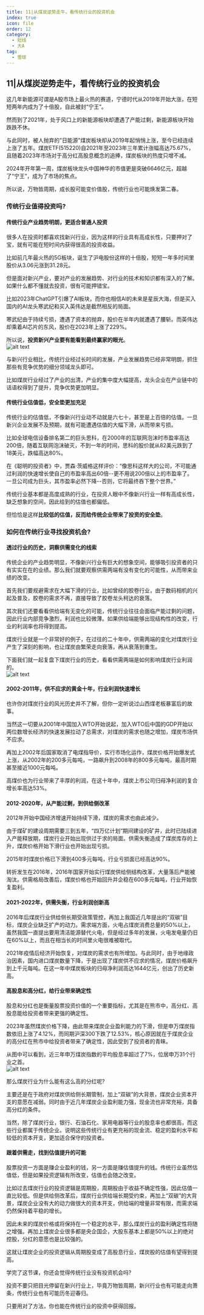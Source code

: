 ```yaml
---  
title: 11|从煤炭逆势走牛，看传统行业的投资机会  
index: true  
icon: file  
order: 12  
category:  
  - 短线  
  - 大A  
tag:  
  - 雪球  
---  
```

  
## 11|从煤炭逆势走牛，看传统行业的投资机会  
  
这几年新能源可谓是A股市场上最火热的赛道，宁德时代从2019年开始大涨，在短短两年内成为了十倍股，自此被封“宁王”。  
  
然而到了2021年，处于风口上的新能源板块却遭遇了产能过剩，新能源板块开始跌跌不休。  
  
与此同时，被人抛弃的"日能源"煤炭板块却从2019年起悄悄上涨，至今已经连续上涨了五年。煤炭ETF(515220)自2021年至2023年三年累计涨幅高达75.67%，且随着2023年市场对于高分红高股息概念的追捧，煤炭板块的热度只增不减。  
  
2024年开年第一周，煤炭板块龙头中国神华的市值更是突破6646亿元，超越了“宁王”，成为了市场的焦点。  
  
所以说，万物皆周期，成长股可能变价值股，传统行业也可能焕发第二春。  
  
### 传统行业值得投资吗?  
  
#### 传统行业产业趋势明朗，更适合普通人投资  
  
很多人在投资时都喜欢找新兴行业，因为这样的行业具有高成长性，只要押对了宝，就有可能在短时间内获得很高的投资收益。  
  
比如前几年最火热的5G板块，诞生了沪电股份这样的十倍股，短短一年多时间里股价从3.06元涨到31.28元。  
  
但是面对新兴产业，要对产业的发展趋势、对行业的技术和知识都有深入的了解。如果什么都不懂就去投资，很有可能押错宝。  
  
比如2023年ChatGPT引爆了AI板块，而你也相信AI的未来是星辰大海，但是买入国内的AI龙头寒武纪和买入英伟达是截然相反的局面。  
  
寒武纪由于持续亏损，遭遇了资本的抛弃，股价在半年内就遭遇了腰斩。而英伟达却乘着AI芯片的东风，股价在2023年上涨了229%。  
  
所以说，**投资新兴产业要有能看到最终赢家的眼光**。  
![alt text](image-87.png)  
  
与新兴行业相比，传统行业经过长时间的发展，产业发展趋势已经非常明朗，抓住那些有竞争优势的细分领域龙头即可。  
  
比如煤炭行业经过了产业的出清，产业的集中度大幅提高，龙头企业在产业链中的话语权得到了提升，竞争优势更加明显。  
  
#### 传统行业估值低，安全垫更加充足  
  
传统行业的估值低，不像新兴行业动不动就是六七十，甚至是上百倍的估值。一旦新兴企业发展不及预期，就有可能遭遇估值的大幅下滑，从而带来亏损。  
  
比如全球电信设备排名第二的巨头思科，在2000年的互联网泡沫时市盈率高达200倍，随着互联网泡沫破灭，不到一年的时间，思科的股价就从82美元跌到了18美元，跌幅高达80%。  
  
在《聪明的投资者》中，贾森·茨威格这样评价：“像思科这样大的公司，不可能通过利润的快速增长使自己的市盈率高出60倍--更不用说200倍以上的市盈率了。一旦公司成为巨头，其市盈率必然下降--否则，它将最终吞下整个世界。”  
  
传统行业基本都是高度成熟的行业，在投资人眼中不像新兴行业一样有高成长性，缺乏想象的空间，因此给到的估值也都偏低。  
  
但恰恰是这样**比较低的估值，反而给传统企业带来了投资的安全垫**。  
  
### 如何在传统行业寻找投资机会?  
  
#### 透过行业的历史，洞察供需变化的线索  
  
传统企业的产业趋势明显，不像新兴行业有巨大的想象空间，能够吸引投资者的只有实实在在的业绩。那么我们就要观察供需两端有没有变化的可能性，从而带来业绩的改变。  
  
首先我们要规避需求在大幅下滑的行业，比如曾经的胶卷行业，由于数码相机的兴起及普及，胶卷的需求不再，直接导致了胶卷龙头柯达的衰落。  
  
其次我们还要看看供给端有无变化的可能，传统行业往往会面临产能过剩的问题，因此行业内部竞争激烈，利润也比较微薄。如果供给端能够出现结构性的改变，行业的利润率也将得到提高。  
  
煤炭行业就是一个非常好的例子，在过往的二十年中，供需两端的变化对煤炭行业产生了深刻的影响，也让煤炭由繁荣走向衰落，再从衰落到重生。  
  
下面我们就一起复盘下煤炭行业的历史，看看供需两端是如何影响煤炭行业利润的。  
![alt text](image-88.png)  
  
#### 2002-2011年，供不应求的黄金十年，行业利润快速增长  
  
也许你对煤炭行业的风光历史并不了解，但你一定听说过山西煤老板暴富后的故事。  
  
当然这一切要从2001年中国加入WTO开始说起，加入WTO后中国的GDP开始以两位数增长经济的快速发展拉动了总需求，对煤炭的需求也随之增加，煤炭市场供不应求。  
  
再加上2002年后国家取消了电煤指导价，实行市场化运作，煤炭价格开始爆发式上涨，从2002年的200多元每吨，一路飙升到2008年的800多元每吨，最高时期甚至接近1000元每吨。  
  
高煤价也为行业带来了丰厚的利润，在这十年中，煤炭上市公司归母净利润的复合增长率高达53%。  
  
#### 2012-2020年，从产能过剩，到供给侧改革  
  
2012年开始中国经济增速开始持续下滑，煤炭的需求也由此减少。  
  
由于煤矿的建设周期需要三到五年，“四万亿计划“期间建设的矿井，此时已陆续进入产能释放期，煤炭行业开始出现供过于求的局面。供需失衡造成了煤炭库存的上升，煤炭价格开始下滑行业也开始出现亏损。  
  
2015年时煤炭价格已下滑到400多元每吨，行业亏损面已经高达90%。  
  
转折发生在2016年，2016年国家开始实行煤炭供给侧结构改革，大量落后产能被淘汰。供需格局改善后，煤炭价格也开始回升并企稳在600多元每吨，行业开始恢复盈利。  
  
#### 2021-2022年，供需失衡，行业利润创新高  
  
2016年后煤炭行业供给侧长期受政策管控，再加上我国近几年提出的“双碳”目标，煤炭企业缺乏扩产的动力。需求端方面，火电占煤炭消费总量的50%以上，虽然我国一直提出要用清洁能源替代火电，但是经过多年的发展，火电发电量仍旧在60%以上，而且在相当长的时间里火电很难被取代。  
  
2021年疫情后经济开始恢复，对煤炭的需求也有所增加。与此同时，由于地缘政治因素，国内进口煤炭数量下降，于是出现了煤炭供不应求的情况，煤炭价格飙升到上千元每吨。在这一年中煤炭板块的归母净利润高达1644亿元，创出了历史新高。  
  
#### 高股息和高分红，给行业带来确定性  
  
股息和分红也是衡量股票投资价值的一个重要指标，尤其是在熊市中，高分红、高股息能给投资者带来更强的确定性。  
  
2023年虽然煤炭价格下降，由此带来煤炭企业盈利能力的下滑，但是申万煤炭指数依旧上涨了4.12%，而同期沪深300下跌了12.53%，核心原因就在于煤炭企业的高分红在熊市中给投资者带来了确定性，因此受到了投资者的青睐。  
  
从图中可以看到，近三年申万煤炭指数的平均股息率超过了7%，位居申万31个行业之首。  
![alt text](image-89.png)  
  
那么煤炭行业为什么能有这么高的分红呢?  
  
主要还是在于政府对煤炭供给侧长期管制，加上“双碳”的大背景，煤炭企业资本开支的意愿在减弱。同时由于近几年煤炭企业盈利能力强，现金流也非常充裕，具备高分红的条件。  
  
当然，除了煤炭行业，银行、石油石化、家用电器等行业的股息率也都很高，而这些行业都属于传统企业。说明这些传统行业有更充裕的现金流、稳定的盈利水平和较低的资本开支，更加适合保守的投资者。  
  
#### 跟着供需走，找到估值提升的可能  
  
股票投资一方面是赚企业盈利的钱，另一方面是赚估值提升的钱。传统行业虽然估值低，但是如果投资逻辑有所改变，估值也会随之改变。  
  
比如过去煤炭行业的投资逻辑是周期股，周期股由于收益不确定性强，因此估值一直比较低。但是供给侧改革后，煤炭行业供给端长期受约束，再加上“双碳”的大背景，煤炭企业没有大的动力做很大的资本开支，供给端的增量非常有限，而需求端仍然保持着平稳的增长。  
  
因此未来的煤炭价格或将保持在一个稳定的水平，那么煤炭行业的盈利确定性将随之增强。再加上煤炭企业很多都是央企国企，大股东基本上都是50%以上的绝对控股，分红的意愿也是比较强的。  
  
这就让煤炭企业的投资逻辑从周期股变成了高股息行业，煤炭股的估值有望得到提高。  
  
学完了这节课，你还会觉得传统行业没有投资机会吗?  
  
投资不要只把目光停留在新兴行业上，毕竟万物皆周期，新兴行业也有可能走向萧条，传统行业也有可能历冬迎春归。  
  
只要用对了方法，你也能在传统行业的投资中获得回报。  
